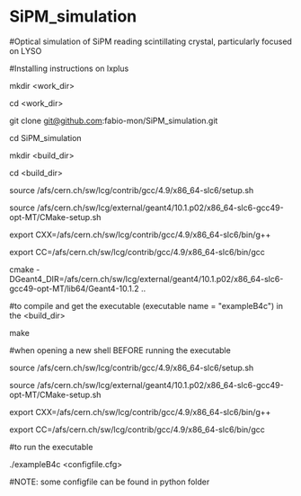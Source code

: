 # SiPM_simulation

#Optical simulation of SiPM reading scintillating crystal, particularly focused on LYSO


#Installing instructions on lxplus

   mkdir <work_dir>

   cd <work_dir>

   git clone git@github.com:fabio-mon/SiPM_simulation.git

   cd SiPM_simulation

   mkdir <build_dir>

   cd <build_dir>

   source /afs/cern.ch/sw/lcg/contrib/gcc/4.9/x86_64-slc6/setup.sh

   source /afs/cern.ch/sw/lcg/external/geant4/10.1.p02/x86_64-slc6-gcc49-opt-MT/CMake-setup.sh

   export CXX=/afs/cern.ch/sw/lcg/contrib/gcc/4.9/x86_64-slc6/bin/g++

   export CC=/afs/cern.ch/sw/lcg/contrib/gcc/4.9/x86_64-slc6/bin/gcc

   cmake -DGeant4_DIR=/afs/cern.ch/sw/lcg/external/geant4/10.1.p02/x86_64-slc6-gcc49-opt-MT/lib64/Geant4-10.1.2 ..



#to compile and get the executable (executable name = "exampleB4c") in the <build_dir>

   make



#when opening a new shell BEFORE running the executable 

   source /afs/cern.ch/sw/lcg/contrib/gcc/4.9/x86_64-slc6/setup.sh

   source /afs/cern.ch/sw/lcg/external/geant4/10.1.p02/x86_64-slc6-gcc49-opt-MT/CMake-setup.sh

   export CXX=/afs/cern.ch/sw/lcg/contrib/gcc/4.9/x86_64-slc6/bin/g++

   export CC=/afs/cern.ch/sw/lcg/contrib/gcc/4.9/x86_64-slc6/bin/gcc



#to run the executable  

   ./exampleB4c <configfile.cfg>



#NOTE: some configfile can be found in python folder


